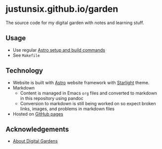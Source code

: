 # justunsix.github.io/garden

The source code for my digital garden with notes and learning stuff.

## Usage

- Use regular [Astro setup and build commands](https://docs.astro.build/en/develop-and-build/)
- See `Makefile`

## Technology

- Website is built with [Astro](https://astro.build/) website framework with [Starlight](https://github.com/withastro/starlight) theme.
- Markdown
  - Content is managed in Emacs `org` files and converted to markdown
    in this repository using pandoc
  - Conversion to markdown is still being worked on so expect broken links,
    images, and problems in markdown files
- Hosted on [GitHub pages](https://pages.github.com/)

## Acknowledgements

- [About Digital Gardens](https://maggieappleton.com/garden-history)

